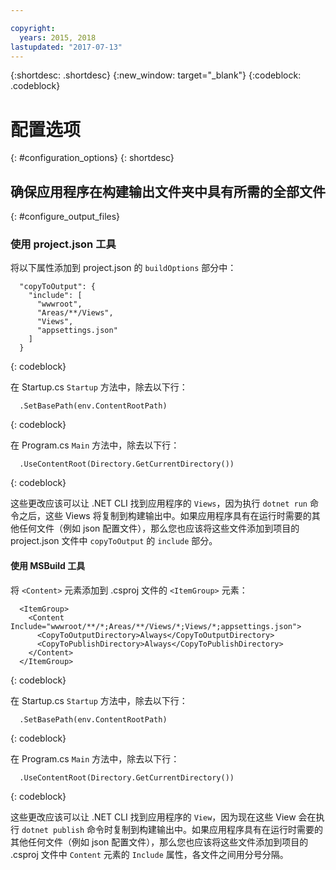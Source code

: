 ```yaml
---

copyright:
  years: 2015, 2018
lastupdated: "2017-07-13"
---
```


{:shortdesc: .shortdesc}
{:new_window: target="_blank"}
{:codeblock: .codeblock}


# 配置选项
{: #configuration_options}
{: shortdesc}

## 确保应用程序在构建输出文件夹中具有所需的全部文件
{: #configure_output_files}

### 使用 project.json 工具

将以下属性添加到 project.json 的 `buildOptions` 部分中：
```
  "copyToOutput": {
    "include": [
      "wwwroot",
      "Areas/**/Views",
      "Views",
      "appsettings.json"
    ]
  }
```
{: codeblock}

在 Startup.cs `Startup` 方法中，除去以下行：
```
  .SetBasePath(env.ContentRootPath)
```
{: codeblock}

在 Program.cs `Main` 方法中，除去以下行：
```
  .UseContentRoot(Directory.GetCurrentDirectory())
```
{: codeblock}

这些更改应该可以让 .NET CLI 找到应用程序的 `Views`，因为执行 `dotnet run` 命令之后，这些 Views 将复制到构建输出中。如果应用程序具有在运行时需要的其他任何文件（例如 json 配置文件），那么您也应该将这些文件添加到项目的 project.json 文件中 `copyToOutput` 的 `include` 部分。

#### 使用 MSBuild 工具

将 `<Content>` 元素添加到 .csproj 文件的 `<ItemGroup>` 元素：
```
  <ItemGroup>
    <Content Include="wwwroot/**/*;Areas/**/Views/*;Views/*;appsettings.json">
      <CopyToOutputDirectory>Always</CopyToOutputDirectory>
      <CopyToPublishDirectory>Always</CopyToPublishDirectory>
    </Content>
  </ItemGroup>
```
{: codeblock}

在 Startup.cs `Startup` 方法中，除去以下行：
```
  .SetBasePath(env.ContentRootPath)
```
{: codeblock}

在 Program.cs `Main` 方法中，除去以下行：
```
  .UseContentRoot(Directory.GetCurrentDirectory())
```
{: codeblock}

这些更改应该可以让 .NET CLI 找到应用程序的 `View`，因为现在这些 View 会在执行 `dotnet publish` 命令时复制到构建输出中。如果应用程序具有在运行时需要的其他任何文件（例如 json 配置文件），那么您也应该将这些文件添加到项目的 .csproj 文件中 `Content` 元素的 `Include` 属性，各文件之间用分号分隔。
